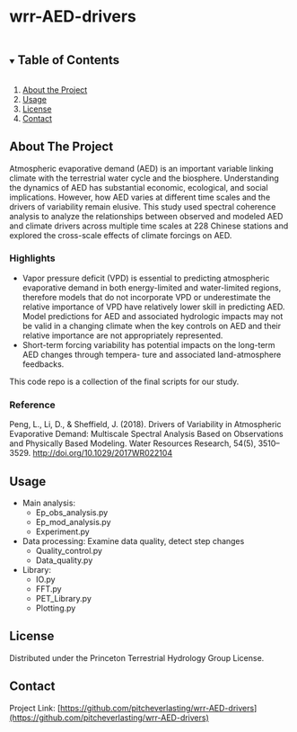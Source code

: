 # wrr-AED-drivers

<!-- TABLE OF CONTENTS -->
<details open="open">
  <summary><h2 style="display: inline-block">Table of Contents</h2></summary>
  <ol>
    <li><a href="#about the project">About the Project</a></li>
    <li><a href="#usage">Usage</a></li>
    <li><a href="#license">License</a></li>
    <li><a href="#contact">Contact</a></li>
  </ol>
</details>

<!-- ABOUT THE PROJECT -->
## About The Project

Atmospheric evaporative demand (AED) is an important variable linking climate with the terrestrial water cycle and the biosphere. Understanding the dynamics of AED has substantial economic, ecological, and social implications. However, how AED varies at different time scales and the drivers of variability remain elusive. This study used spectral coherence analysis to analyze the relationships between observed and modeled AED and climate drivers across multiple time scales at 228 Chinese stations and explored the cross-scale effects of climate forcings on AED. 

### Highlights 

- Vapor pressure deficit (VPD) is essential to predicting atmospheric evaporative demand in both energy-limited and water-limited regions, therefore models that do not incorporate VPD or underestimate the relative importance of VPD have relatively lower skill in predicting AED. Model predictions for AED and associated hydrologic impacts may not be valid in a changing climate when the key controls on AED and their relative importance are not appropriately represented.
- Short-term forcing variability has potential impacts on the long-term AED changes through tempera- ture and associated land-atmosphere feedbacks.

This code repo is a collection of the final scripts for our study.

### Reference
Peng, L., Li, D., &amp; Sheffield, J. (2018). Drivers of Variability in Atmospheric Evaporative Demand: Multiscale Spectral Analysis Based on Observations and Physically Based Modeling. Water Resources Research, 54(5), 3510–3529. http://doi.org/10.1029/2017WR022104


<!-- USAGE EXAMPLES -->
## Usage
* Main analysis: 
  * Ep_obs_analysis.py
  * Ep_mod_analysis.py
  * Experiment.py
* Data processing: Examine data quality, detect step changes
  * Quality_control.py
  * Data_quality.py
* Library:
  * IO.py
  * FFT.py
  * PET_Library.py
  * Plotting.py


<!-- LICENSE -->
## License
Distributed under the Princeton Terrestrial Hydrology Group License. 


<!-- CONTACT -->
## Contact
Project Link: [https://github.com/pitcheverlasting/wrr-AED-drivers](https://github.com/pitcheverlasting/wrr-AED-drivers)


